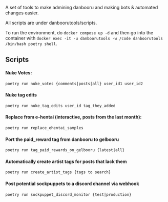 A set of tools to make admining danbooru and making bots & automated changes easier.

All scripts are under danboorutools/scripts.

To run the environment, do `docker compose up -d` and then go into the container with `docker exec -it -u danboorutools -w /code danboorutools /bin/bash poetry shell`.


## Scripts

#### Nuke Votes:
```
poetry run nuke_votes {comments|posts|all} user_id1 user_id2
```

#### Nuke tag edits
```
poetry run nuke_tag_edits user_id tag_they_added
```


#### Replace from e-hentai (interactive, posts from the last month):
```
poetry run replace_ehentai_samples
```


#### Port the paid_reward tag from danbooru to gelbooru
```
poetry run tag_paid_rewards_on_gelbooru {latest|all}
```


#### Automatically create artist tags for posts that lack them
```
poetry run create_artist_tags {tags to search}
```


#### Post potential sockpuppets to a discord channel via webhook
```
poetry run sockpuppet_discord_monitor {test|production}
```
